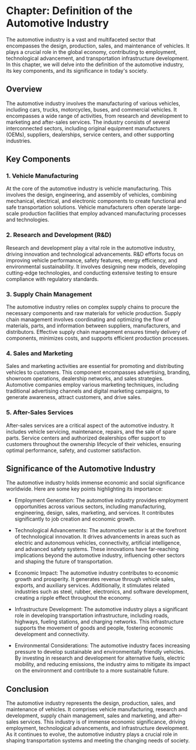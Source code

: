 Chapter: Definition of the Automotive Industry
==============================================

The automotive industry is a vast and multifaceted sector that encompasses the design, production, sales, and maintenance of vehicles. It plays a crucial role in the global economy, contributing to employment, technological advancement, and transportation infrastructure development. In this chapter, we will delve into the definition of the automotive industry, its key components, and its significance in today's society.

**Overview**
------------

The automotive industry involves the manufacturing of various vehicles, including cars, trucks, motorcycles, buses, and commercial vehicles. It encompasses a wide range of activities, from research and development to marketing and after-sales services. The industry consists of several interconnected sectors, including original equipment manufacturers (OEMs), suppliers, dealerships, service centers, and other supporting industries.

**Key Components**
------------------

### **1. Vehicle Manufacturing**

At the core of the automotive industry is vehicle manufacturing. This involves the design, engineering, and assembly of vehicles, combining mechanical, electrical, and electronic components to create functional and safe transportation solutions. Vehicle manufacturers often operate large-scale production facilities that employ advanced manufacturing processes and technologies.

### **2. Research and Development (R\&D)**

Research and development play a vital role in the automotive industry, driving innovation and technological advancements. R\&D efforts focus on improving vehicle performance, safety features, energy efficiency, and environmental sustainability. It involves designing new models, developing cutting-edge technologies, and conducting extensive testing to ensure compliance with regulatory standards.

### **3. Supply Chain Management**

The automotive industry relies on complex supply chains to procure the necessary components and raw materials for vehicle production. Supply chain management involves coordinating and optimizing the flow of materials, parts, and information between suppliers, manufacturers, and distributors. Effective supply chain management ensures timely delivery of components, minimizes costs, and supports efficient production processes.

### **4. Sales and Marketing**

Sales and marketing activities are essential for promoting and distributing vehicles to customers. This component encompasses advertising, branding, showroom operations, dealership networks, and sales strategies. Automotive companies employ various marketing techniques, including traditional advertising channels and digital marketing campaigns, to generate awareness, attract customers, and drive sales.

### **5. After-Sales Services**

After-sales services are a critical aspect of the automotive industry. It includes vehicle servicing, maintenance, repairs, and the sale of spare parts. Service centers and authorized dealerships offer support to customers throughout the ownership lifecycle of their vehicles, ensuring optimal performance, safety, and customer satisfaction.

**Significance of the Automotive Industry**
-------------------------------------------

The automotive industry holds immense economic and social significance worldwide. Here are some key points highlighting its importance:

* Employment Generation: The automotive industry provides employment opportunities across various sectors, including manufacturing, engineering, design, sales, marketing, and services. It contributes significantly to job creation and economic growth.

* Technological Advancements: The automotive sector is at the forefront of technological innovation. It drives advancements in areas such as electric and autonomous vehicles, connectivity, artificial intelligence, and advanced safety systems. These innovations have far-reaching implications beyond the automotive industry, influencing other sectors and shaping the future of transportation.

* Economic Impact: The automotive industry contributes to economic growth and prosperity. It generates revenue through vehicle sales, exports, and auxiliary services. Additionally, it stimulates related industries such as steel, rubber, electronics, and software development, creating a ripple effect throughout the economy.

* Infrastructure Development: The automotive industry plays a significant role in developing transportation infrastructure, including roads, highways, fueling stations, and charging networks. This infrastructure supports the movement of goods and people, fostering economic development and connectivity.

* Environmental Considerations: The automotive industry faces increasing pressure to develop sustainable and environmentally friendly vehicles. By investing in research and development for alternative fuels, electric mobility, and reducing emissions, the industry aims to mitigate its impact on the environment and contribute to a more sustainable future.

**Conclusion**
--------------

The automotive industry represents the design, production, sales, and maintenance of vehicles. It comprises vehicle manufacturing, research and development, supply chain management, sales and marketing, and after-sales services. This industry is of immense economic significance, driving employment, technological advancements, and infrastructure development. As it continues to evolve, the automotive industry plays a crucial role in shaping transportation systems and meeting the changing needs of society.
